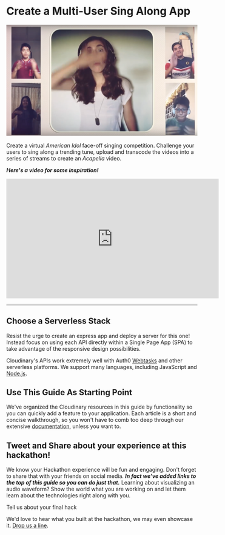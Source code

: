 # Create a Multi-User Sing Along App

![](/assets/mult-user-sing.png)

Create a virtual _American Idol_ face-off singing competition.  Challenge your users to sing along a trending tune, upload and transcode the videos into a series of streams to create an _Acapella_ video.

**_Here's a video for some inspiration!_**
<iframe width="560" height="315" src="https://www.youtube.com/embed/rzeCI6-hWrY" frameborder="0" allowfullscreen></iframe>

---

## Choose a Serverless Stack

Resist the urge to create an express app and deploy a server for this one! Instead focus on using each API directly within a Single Page App \(SPA\) to take advantage of the responsive design possibilities.

Cloudinary's APIs work extremely well with Auth0 [Webtasks](https://webtask.io) and other serverless platforms. We support many languages, including JavaScript and [Node.js](https://cloudinary.com/documentation/node_integration).

## Use This Guide As Starting Point

We've organized the Cloudinary resources in this guide by functionality so you can quickly add a feature to your application. Each article is a short and concise walkthrough, so you won't have to comb too deep through our extensive [documentation](https://cloudinary.com/documentation), unless you want to.

## Tweet and Share about your experience at this hackathon!

We know your Hackathon experience will be fun and engaging. Don't forget to share that with your friends on social media. _**In fact we've added links to the top of this guide so you can do just that.**_ Learning about visualizing an audio waveform? Show the world what you are working on and let them learn about the technologies right along with you.

Tell us about your final hack

We'd love to hear what you built at the hackathon, we may even showcase it. [Drop us a line](mailto:Dan.Gilmore@cloudinary.com).


